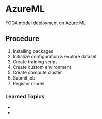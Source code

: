# AzureML

FOQA model deployment on Azure ML

## Procedure

1. Installing packages
2. Initialize configuration & explore dataset
3. Create training script
4. Create custom environment
5. Create compute cluster
6. Submit job
7. Register model

### Learned Topics
-
-
